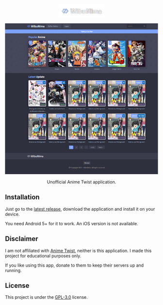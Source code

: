<p align="center">
  <img src="https://raw.githubusercontent.com/Yanzz231/WibuNime-Streaming/master/img/logo.PNG" width="150" />
</p>

<p align="center">
  <img src="https://raw.githubusercontent.com/Yanzz231/WibuNime-Streaming/master/img/dasktop.PNG" width="550" />
</p>

<p align="center">Unofficial Anime Twist application.</p>

## Installation

Just go to the [latest release](https://github.com/Matheus-0/Anime-Twist/releases/latest), download the application and install it on your device.

You need Android 5+ for it to work. An iOS version is not available.

## Disclaimer

I am not affiliated with [Anime Twist](https://twist.moe/), neither is this application. I made this project for educational purposes only.

If you like using this app, donate to them to keep their servers up and running.

## License

This project is under the [GPL-3.0](LICENSE.md) license.
